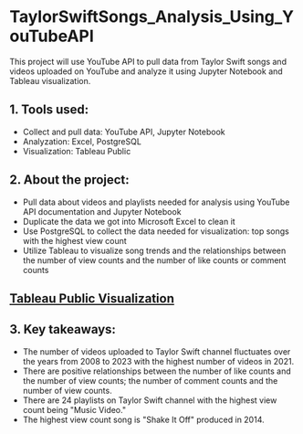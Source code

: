 # TaylorSwiftSongs_Analysis_Using_YouTubeAPI
This project will use YouTube API to pull data from Taylor Swift songs and videos uploaded on YouTube and analyze it using Jupyter Notebook and Tableau visualization.

## 1. Tools used:
- Collect and pull data: YouTube API, Jupyter Notebook
- Analyzation: Excel, PostgreSQL
- Visualization: Tableau Public

## 2. About the project:
- Pull data about videos and playlists needed for analysis using YouTube API documentation and Jupyter Notebook
- Duplicate the data we got into Microsoft Excel to clean it
- Use PostgreSQL to collect the data needed for visualization: top songs with the highest view count
- Utilize Tableau to visualize song trends and the relationships between the number of view counts and the number of like counts or comment counts

## [Tableau Public Visualization](https://public.tableau.com/views/youtubeAPI/Dashboard1?:language=en-US&:display_count=n&:origin=viz_share_link)

## 3. Key takeaways:
- The number of videos uploaded to Taylor Swift channel fluctuates over the years from 2008 to 2023 with the highest number of videos in 2021.
- There are positive relationships between the number of like counts and the number of view counts; the number of comment counts and the number of view counts.
- There are 24 playlists on Taylor Swift channel with the highest view count being "Music Video."
- The highest view count song is "Shake It Off" produced in 2014.
